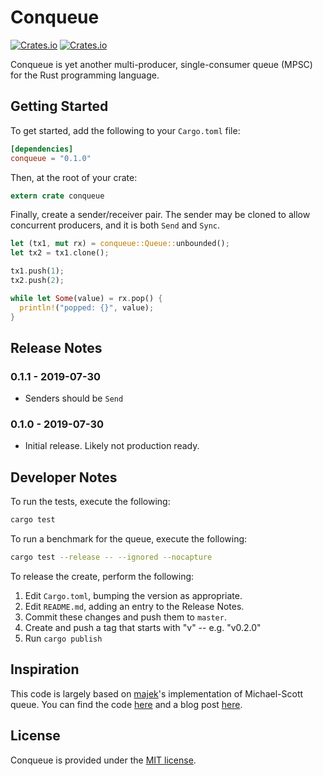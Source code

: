 # Conqueue

[![Crates.io](https://img.shields.io/crates/v/conqueue.svg?style=flat-square)](https://crates.io/crates/conqueue)
[![Crates.io](https://img.shields.io/crates/d/conqueue.svg?style=flat-square)](https://crates.io/crates/conqueue)

Conqueue is yet another multi-producer, single-consumer queue (MPSC) for the Rust programming language.

## Getting Started

To get started, add the following to your `Cargo.toml` file:

```toml
[dependencies]
conqueue = "0.1.0"
```

Then, at the root of your crate:

```rust
extern crate conqueue
```

Finally, create a sender/receiver pair. The sender may be cloned to
allow concurrent producers, and it is both `Send` and `Sync`.

```rust
let (tx1, mut rx) = conqueue::Queue::unbounded();
let tx2 = tx1.clone();

tx1.push(1);
tx2.push(2);

while let Some(value) = rx.pop() {
  println!("popped: {}", value);
}
```

## Release Notes

### 0.1.1 - 2019-07-30

* Senders should be `Send`

### 0.1.0 - 2019-07-30

* Initial release. Likely not production ready.

## Developer Notes

To run the tests, execute the following:

```bash
cargo test
```

To run a benchmark for the queue, execute the following:

```bash
cargo test --release -- --ignored --nocapture
```

To release the create, perform the following:

1. Edit `Cargo.toml`, bumping the version as appropriate.
2. Edit `README.md`, adding an entry to the Release Notes.
3. Commit these changes and push them to `master`.
4. Create and push a tag that starts with "v" -- e.g. "v0.2.0"
5. Run `cargo publish`

## Inspiration

This code is largely based on [majek](https://github.com/majek)'s
implementation of Michael-Scott queue. You can find the
code [here](https://github.com/majek/dump/blob/master/msqueue/queue_lock_mutex.c)
and a blog post [here](https://idea.popcount.org/2012-09-11-concurrent-queue-in-c/).

## License

Conqueue is provided under the [MIT license](LICENSE).
